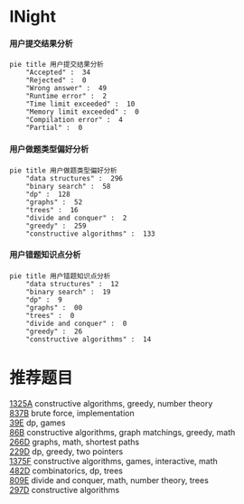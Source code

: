 # INight

<!-- tabs:start -->



#### **用户提交结果分析**

```mermaid
pie title 用户提交结果分析
    "Accepted" :  34
    "Rejected" :  0
    "Wrong answer" :  49
    "Runtime error" :  2
    "Time limit exceeded" :  10
    "Memory limit exceeded" :  0
    "Compilation error" :  4
    "Partial" :  0
```

#### **用户做题类型偏好分析**

```mermaid
pie title 用户做题类型偏好分析
    "data structures" :  296
    "binary search" :  58
    "dp" :  128
    "graphs" :  52
    "trees" :  16
    "divide and conquer" :  2
    "greedy" :  259
    "constructive algorithms" :  133
```
#### **用户错题知识点分析**

```mermaid
pie title 用户错题知识点分析
    "data structures" :  12
    "binary search" :  19
    "dp" :  9
    "graphs" :  00
    "trees" :  0
    "divide and conquer" :  0
    "greedy" :  26
    "constructive algorithms" :  14
```



<!-- tabs:end -->
# 推荐题目
[1325A](https://codeforces.com/contest/1325/problem/A)		constructive algorithms,
                        greedy,
                        number theory		  
[837B](https://codeforces.com/contest/837/problem/B)		brute force,
                        implementation		  
[39E](https://codeforces.com/contest/39/problem/E)		dp,
                        games		  
[86B](https://codeforces.com/contest/86/problem/B)		constructive algorithms,
                        graph matchings,
                        greedy,
                        math		  
[266D](https://codeforces.com/contest/266/problem/D)		graphs,
                        math,
                        shortest paths		  
[229D](https://codeforces.com/contest/229/problem/D)		dp,
                        greedy,
                        two pointers		  
[1375F](https://codeforces.com/contest/1375/problem/F)		constructive algorithms,
                        games,
                        interactive,
                        math		  
[482D](https://codeforces.com/contest/482/problem/D)		combinatorics,
                        dp,
                        trees		  
[809E](https://codeforces.com/contest/809/problem/E)		divide and conquer,
                        math,
                        number theory,
                        trees		  
[297D](https://codeforces.com/contest/297/problem/D)		constructive algorithms		  
